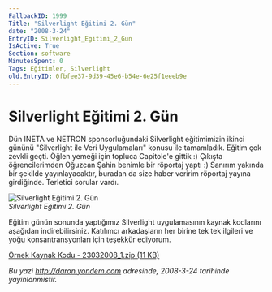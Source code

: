 ```yaml
---
FallbackID: 1999
Title: "Silverlight Eğitimi 2. Gün"
date: "2008-3-24"
EntryID: Silverlight_Egitimi_2_Gun
IsActive: True
Section: software
MinutesSpent: 0
Tags: Eğitimler, Silverlight
old.EntryID: 0fbfee37-9d39-45e6-b54e-6e25f1eeeb9e
---
```

# Silverlight Eğitimi 2. Gün
Dün INETA ve NETRON sponsorluğundaki Silverlight eğitimimizin ikinci
gününü "Silverlight ile Veri Uygulamaları" konusu ile tamamladık. Eğitim
çok zevkli geçti. Öğlen yemeği için topluca Capitole'e gittik :) Çıkışta
öğrencilerimden Oğuzcan Şahin benimle bir röportaj yaptı :) Sanırım
yakında bir şekilde yayınlayacaktır, buradan da size haber veririm
röportaj yayına girdiğinde. Terletici sorular vardı.

![Silverlight Eğitimi 2.
Gün](media/Silverlight_Egitimi_2_Gun/23032008_2.jpg)\
*Silverlight Eğitimi 2. Gün*

Eğitim günün sonunda yaptığımız Silverlight uygulamasının kaynak
kodlarını aşağıdan indirebilirsiniz. Katılımcı arkadaşların her birine
tek tek ilgileri ve yoğu konsantransyonları için teşekkür ediyorum.

[Örnek Kaynak Kodu - 23032008\_1.zip (11
KB)](media/Silverlight_Egitimi_2_Gun/23032008_1.zip)



*Bu yazi http://daron.yondem.com adresinde, 2008-3-24 tarihinde yayinlanmistir.*
